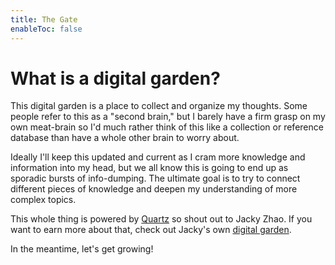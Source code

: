 ```yaml
---
title: The Gate
enableToc: false
---
```



# What is a digital garden?

This digital garden is a place to collect and organize my thoughts. Some people refer to this as a "second brain," but I barely have a firm grasp on my own meat-brain so I'd much rather think of this like a collection or reference database than have a whole other brain to worry about.

Ideally I'll keep this updated and current as I cram more knowledge and information into my head, but we all know this is going to end up as sporadic bursts of info-dumping. The ultimate goal is to try to connect different pieces of knowledge and deepen my understanding of more complex topics.

This whole thing is powered by [Quartz](https://github.com/jackyzha0/quartz/) so shout out to Jacky Zhao. If you want to  earn more about that, check out Jacky's own [digital garden](https://jzhao.xyz).

In the meantime, let's get growing!

